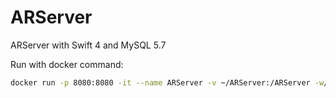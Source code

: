 # ARServer

ARServer with Swift 4 and MySQL 5.7

Run with docker command:

```bash
docker run -p 8080:8080 -it --name ARServer -v ~/ARServer:/ARServer -w/ARServer swift:4.0 /bin/bash
```
